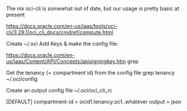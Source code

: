 
The nix oci-cli is somewhat out of date, but our usage is pretty basic at present

https://docs.oracle.com/en-us/iaas/tools/oci-cli/3.29.1/oci_cli_docs/cmdref/compute.html

Create ~/.oci
Add Keys & make the config file:

https://docs.oracle.com/en-us/iaas/Content/API/Concepts/apisigningkey.htm
grep


Get the tenancy (= compartment id) from the config file
grep tenancy ~/.oci/config

Create an output config file ~/.oci/oci_cli_rc

[DEFAULT]
compartment-id = ocid1.tenancy.oc1..whatever
output = json
